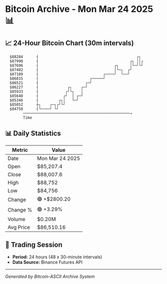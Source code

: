 # Bitcoin Archive - Mon Mar 24 2025 📊

## 📈 24-Hour Bitcoin Chart (30m intervals)

```
  $88284      ┤                                            ┌┐  
  $87990      ┤                                         ┌┐ ││┌ 
  $87696      ┤                                  ┌┐     │└─┘└┘ 
  $87402      ┤                                  │└─┐  ┌┘      
  $87109      ┤                             ┌────┘  └──┘       
  $86815      ┤                       ┌─────┘                  
  $86521      ┤                     ┌─┘                        
  $86227      ┤             ┌┐    ┌─┘                          
  $85933      ┤            ┌┘└┐   │                            
  $85640      ┤           ┌┘  │ ┌─┘                            
  $85346      ┤         ┌┐│   └─┘                              
  $85052      ┼┐    ┌─┐┌┘└┘                                    
  $84758      ┤└────┘ └┘                                       
        ────────────────────────────────────────────────→
        Time
```

## 📊 Daily Statistics

| Metric | Value |
|--------|-------|
| Date | Mon Mar 24 2025 |
| Open | $85,207.4 |
| Close | $88,007.6 |
| High | $88,752 |
| Low | $84,756 |
| Change | 🟢 +$2800.20 |
| Change % | 🟢 +3.29% |
| Volume | $0.20M |
| Avg Price | $86,510.16 |

## 📅 Trading Session

- **Period:** 24 hours (48 x 30-minute intervals)
- **Data Source:** Binance Futures API

---
*Generated by Bitcoin-ASCII Archive System*
